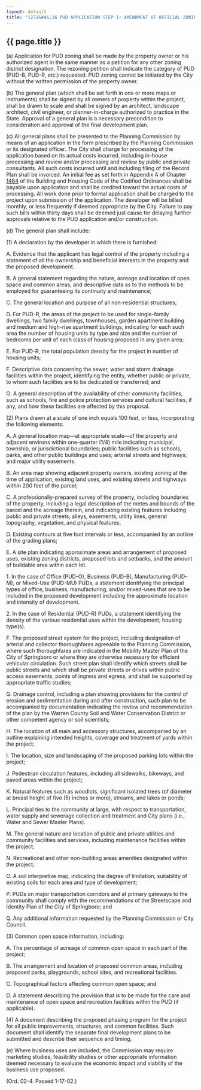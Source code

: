 ---
layout: default 
title: "1272&#46;16 PUD APPLICATION STEP 1: AMENDMENT OF OFFICIAL ZONING MAP AND GENERAL PLAN APPROVAL."---

{{ page.title }}
----------------

​(a) Application for PUD zoning shall be made by the property owner or
his authorized agent in the same manner as a petition for any other
zoning district designation. The rezoning petition shall indicate the
category of PUD (PUD-B, PUD-R, etc.) requested. PUD zoning cannot be
initiated by the City without the written permission of the property
owner.

​(b) The general plan (which shall be set forth in one or more maps or
instruments) shall be signed by all owners of property within the
project, shall be drawn to scale and shall be signed by an architect,
landscape architect, civil engineer, or planner-in-charge authorized to
practice in the State. Approval of a general plan is a necessary
precondition to consideration and approval of the final development
plan.

​(c) All general plans shall be presented to the Planning Commission by
means of an application in the form prescribed by the Planning
Commission or its designated officer. The City shall charge for
processing of the application based on its actual costs incurred,
including in-house processing and review and/or processing and review by
public and private consultants. All such costs incurred until and
including filing of the Record Plan shall be invoiced. An initial fee as
set forth in Appendix A of Chapter [1464](58d37b9c.html) of the Building
and Housing Code of the Codified Ordinances shall be payable upon
application and shall be credited toward the actual costs of processing.
All work done prior to formal application shall be charged to the
project upon submission of the application. The developer will be billed
monthly, or less frequently if deemed appropriate by the City. Failure
to pay such bills within thirty days shall be deemed just cause for
delaying further approvals relative to the PUD application and/or
construction.

​(d) The general plan shall include:

​(1) A declaration by the developer in which there is furnished:

A. Evidence that the applicant has legal control of the property
including a statement of all the ownership and beneficial interests in
the property and the proposed development.

B. A general statement regarding the nature, acreage and location of
open space and common areas, and descriptive data as to the methods to
be employed for guaranteeing its continuity and maintenance;

C. The general location and purpose of all non-residential structures;

D. For PUD-R, the areas of the project to be used for single-family
dwellings, two family dwellings, townhouses, garden apartment building
and medium and high-rise apartment buildings, indicating for each such
area the number of housing units by type and size and the number of
bedrooms per unit of each class of housing proposed in any given area;

E. For PUD-R, the total population density for the project in number of
housing units;

F. Descriptive data concerning the sewer, water and storm drainage
facilities within the project, identifying the entity, whether public or
private, to whom such facilities are to be dedicated or transferred; and

G. A general description of the availability of other community
facilities, such as schools, fire and police protection services and
cultural facilities, if any, and how these facilities are affected by
this proposal.

​(2) Plans drawn at a scale of one inch equals 100 feet, or less,
incorporating the following elements:

A. A general location map—at appropriate scale—of the property and
adjacent environs within one-quarter (1/4) mile indicating municipal,
township, or jurisdictional boundaries; public facilities such as
schools, parks, and other public buildings and uses; arterial streets
and highways; and major utility easements.

B. An area map showing adjacent property owners, existing zoning at the
time of application, existing land uses, and existing streets and
highways within 200 feet of the parcel;

C. A professionally-prepared survey of the property, including
boundaries of the property, including a legal description of the metes
and bounds of the parcel and the acreage therein, and indicating
existing features including public and private streets, alleys,
easements, utility lines, general topography, vegetation, and physical
features.

D. Existing contours at five foot intervals or less, accompanied by an
outline of the grading plans;

E. A site plan indicating approximate areas and arrangement of proposed
uses, existing zoning districts, proposed lots and setbacks, and the
amount of buildable area within each lot.

​1. In the case of Office (PUD-O), Business (PUD-B), Manufacturing
(PUD-M), or Mixed-Use (PUD-MU) PUDs, a statement identifying the
principal types of office, business, manufacturing, and/or mixed-uses
that are to be included in the proposed development including the
approximate location and intensity of development.

​2. In the case of Residential (PUD-R) PUDs, a statement identifying the
density of the various residential uses within the development, housing
type(s).

F. The proposed street system for the project, including designation of
arterial and collector thoroughfares agreeable to the Planning
Commission, where such thoroughfares are indicated in the Mobility
Master Plan of the City of Springboro or where they are otherwise
necessary for efficient vehicular circulation. Such street plan shall
identify which streets shall be public streets and which shall be
private streets or drives within public access easements, points of
ingress and egress, and shall be supported by appropriate traffic
studies;

G. Drainage control, including a plan showing provisions for the control
of erosion and sedimentation during and after construction, such plan to
be accompanied by documentation indicating the review and recommendation
of the plan by the Warren County Soil and Water Conservation District or
other competent agency or soil scientists;

H. The location of all main and accessory structures, accompanied by an
outline explaining intended heights, coverage and treatment of yards
within the project;

I. The location, size and landscaping of the proposed parking lots
within the project;

J. Pedestrian circulation features, including all sidewalks, bikeways,
and paved areas within the project;

K. Natural features such as woodlots, significant isolated trees (of
diameter at breast height of five (5) inches or more), streams, and
lakes or ponds;

L. Principal ties to the community at large, with respect to
transportation, water supply and sewerage collection and treatment and
City plans (i.e., Water and Sewer Master Plans).

M. The general nature and location of public and private utilities and
community facilities and services, including maintenance facilities
within the project;

N. Recreational and other non-building areas amenities designated within
the project;

O. A soil interpretive map, indicating the degree of limitation;
suitability of existing soils for each area and type of development;

P. PUDs on major transportation corridors and at primary gateways to the
community shall comply with the recommendations of the Streetscape and
Identity Plan of the City of Springboro; and

Q. Any additional information requested by the Planning Commission or
City Council.

​(3) Common open space information, including:

A. The percentage of acreage of common open space in each part of the
project;

B. The arrangement and location of proposed common areas, including
proposed parks, playgrounds, school sites, and recreational facilities.

C. Topographical factors affecting common open space; and

D. A statement describing the provision that is to be made for the care
and maintenance of open space and recreation facilities within the PUD
(if applicable).

​(4) A document describing the proposed phasing program for the project
for all public improvements, structures, and common facilities. Such
document shall identify the separate final development plans to be
submitted and describe their sequence and timing.

​(e) Where business uses are included, the Commission may require
marketing studies, feasibility studies or other appropriate information
deemed necessary to evaluate the economic impact and viability of the
business use proposed.

(Ord. 02-4. Passed 1-17-02.)
